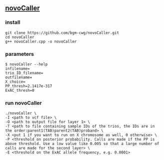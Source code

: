 ## [novoCaller](https://github.com/bgm-cwg/novoCaller)

### install
```
git clone https://github.com/bgm-cwg/novoCaller.git
cd novoCaller
g++ novoCaller.cpp -o novoCaller
```

### parameters
```
$ novoCaller --help
infilename=
trio_ID_filename=
outfilename=
X_choice=
PP_thresh=2.1417e-317
ExAC_thresh=0

```

### run novoCaller
```
./novoCaller \
-I <path to vcf file> \
-O <path to output file for layer 1> \
-T <path to file containing sample IDs of the trios, the IDs are in the order:parent1(TAB)parent2(TAB)proband> \
-X <put 1 if you want to run on X chromosome as well, 0 otherwise> \
-P <threshold on posterior probability. Calls are made if the PP is above threshold. Use a low value like 0.005 so that a large number of calls are made for the second layer> \
-E <threshold on the ExAC allele frequency, e.g. 0.0001>
```